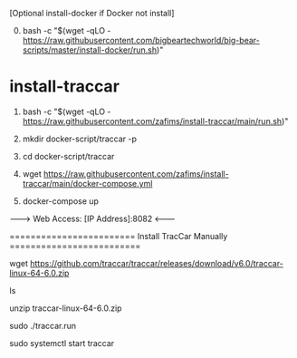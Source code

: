 [Optional install-docker if Docker not install]

0. bash -c "$(wget -qLO - https://raw.githubusercontent.com/bigbeartechworld/big-bear-scripts/master/install-docker/run.sh)"

# install-traccar

1. bash -c "$(wget -qLO - https://raw.githubusercontent.com/zafims/install-traccar/main/run.sh)"

2. mkdir docker-script/traccar -p
3. cd docker-script/traccar
4. wget https://raw.githubusercontent.com/zafims/install-traccar/main/docker-compose.yml
5. docker-compose up


---> Web Access: [IP Address]:8082 <---


======================== Install TracCar Manually =========================

wget https://github.com/traccar/traccar/releases/download/v6.0/traccar-linux-64-6.0.zip

ls

unzip traccar-linux-64-6.0.zip

sudo ./traccar.run

sudo systemctl start traccar
